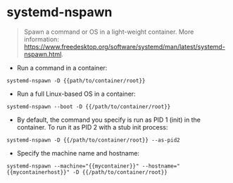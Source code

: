 # systemd-nspawn

> Spawn a command or OS in a light-weight container.
> More information: <https://www.freedesktop.org/software/systemd/man/latest/systemd-nspawn.html>.

- Run a command in a container:

`systemd-nspawn -D {{path/to/container/root}}`

- Run a full Linux-based OS in a container:

`systemd-nspawn --boot -D {{/path/to/container/root}}`

- By default, the command you specify is run as PID 1 (init) in the container. To run it as PID 2 with a stub init process:

`systemd-nspawn -D {{/path/to/container/root}} --as-pid2`

- Specify the machine name and hostname:

`systemd-nspawn --machine="{{mycontainer}}" --hostname="{{mycontainerhost}}" -D {{/path/to/container/root}}`
